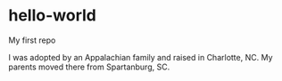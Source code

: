 # hello-world
My first repo

I was adopted by an Appalachian family and raised in Charlotte, NC.  My parents moved there from Spartanburg, SC.
